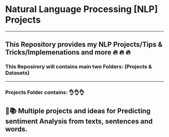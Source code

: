 # Natural Language Processing [NLP] Projects
____


## This Repository provides my NLP Projects/Tips & Tricks/Implemenations and more 🔥 🔥 🔥
### This Reposirory will contains main two Folders: (Projects & Datasets)
________________

### Projects Folder contains: 👌👌👌

## 📝📚 Multiple projects and ideas for Predicting sentiment Analysis from texts, sentences and words.

